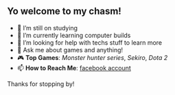 ## Yo welcome to my chasm!

<!--
**wanderingallen/wanderingallen** is a ✨ _special_ ✨ repository because its `README.md` (this file) appears on your GitHub profile.
-->

- 🔭 I’m still on studying
- 🌱 I’m currently learning computer builds
- 🤔 I’m looking for help with techs stuff to learn more
- 💬 Ask me about games and anything!
- 🎮 **Top Games**: *Monster hunter series*, *Sekiro*, *Dota 2*
- 📫 **How to Reach Me**: [facebook account](https://web.facebook.com/hikris.canete/)

Thanks for stopping by!
